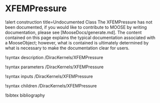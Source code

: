 <!-- MOOSE Documentation Stub: Remove this when content is added. -->

# XFEMPressure

!alert construction title=Undocumented Class
The XFEMPressure has not been documented, if you would like to contribute to MOOSE by
writing documentation, please see [MooseDocs/generate.md]. The content contained on this page explains
the typical documentation associated with a MooseObject; however, what is contained is ultimately
determined by what is necessary to make the documentation clear for users.

!syntax description /DiracKernels/XFEMPressure

!syntax parameters /DiracKernels/XFEMPressure

!syntax inputs /DiracKernels/XFEMPressure

!syntax children /DiracKernels/XFEMPressure

!bibtex bibliography
